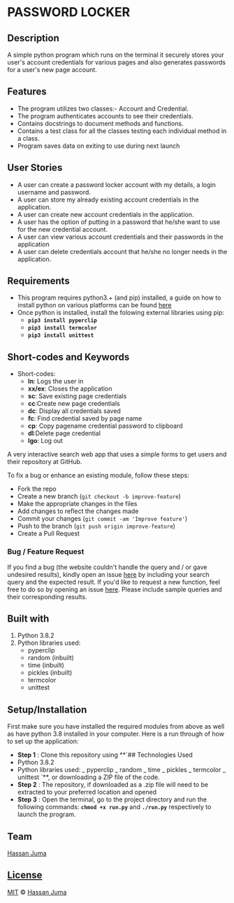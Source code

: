 # PASSWORD LOCKER

## Description

A simple python program which runs on the terminal it securely stores your user's account credentials for various pages and also generates passwords for a user's new page account.

## Features

- The program utilizes two classes:- Account and Credential.
- The program authenticates accounts to see their credentials.
- Contains docstrings to document methods and functions.
- Contains a test class for all the classes testing each individual method in a class.
- Program saves data on exiting to use during next launch

## User Stories

- A user can create a password locker account with my details, a login username and password.
- A user can store my already existing account credentials in the application.
- A user can create new account credentials in the application.
- A user has the option of putting in a password that he/she want to use for the new credential account.
- A user can view various account credentials and their passwords in the application
- A user can delete credentials account that he/she no longer needs in the application.

## Requirements

- This program requires python3.+ (and pip) installed, a guide on how to install python on various platforms can be found [here](https://www.python.org/)
- Once python is installed, install the folowing external libraries using pip:
  - **`pip3 install pyperclip`**
  - **`pip3 install termcolor`**
  - **`pip3 install unittest`**

## Short-codes and Keywords

- Short-codes:
  - **ln**: Logs the user in
  - **xx/ex**: Closes the application
  - **sc**: Save existing page credentials
  - **cc**:Create new page credentials
  - **dc**: Display all credentials saved
  - **fc**: Find credential saved by page name
  - **cp**: Copy pagename credential password to clipboard
  - **dl**:Delete page credential
  - **lgo**: Log out

A very interactive search web app that uses a simple forms to get users and their repository at GitHub.

To fix a bug or enhance an existing module, follow these steps:

- Fork the repo
- Create a new branch (`git checkout -b improve-feature`)
- Make the appropriate changes in the files
- Add changes to reflect the changes made
- Commit your changes (`git commit -am 'Improve feature'`)
- Push to the branch (`git push origin improve-feature`)
- Create a Pull Request

### Bug / Feature Request

If you find a bug (the website couldn't handle the query and / or gave undesired results), kindly open an issue [here](https://github.com/HASSAN1A/Password-Locker/issues/new) by including your search query and the expected result.
If you'd like to request a new function, feel free to do so by opening an issue [here](https://github.com/HASSAN1A/Password-Locker). Please include sample queries and their corresponding results.

## Built with

1. Python 3.8.2
2. Python libraries used:
   - pyperclip
   - random (inbuilt)
   - time (inbuilt)
   - pickles (inbuilt)
   - termcolor
   - unittest

## Setup/Installation

First make sure you have installed the required modules from above as well as have python 3.8 installed in your computer.
Here is a run through of how to set up the application:

- **Step 1** : Clone this repository using \*\*`## Technologies Used
- Python 3.8.2
- Python libraries used:
  _ pyperclip
  _ random
  _ time
  _ pickles
  _ termcolor
  _ unittest
  `\*\*, or downloading a ZIP file of the code.
- **Step 2** : The repository, if downloaded as a .zip file will need to be extracted to your preferred location and opened
- **Step 3** : Open the terminal, go to the project directory and run the following commands: **`chmod +x run.py`** and **`./run.py`** respectively to launch the program.

## Team

[Hassan Juma ](https://github.com/HASSAN1A)

## [License](https://github.com/HASSAN1A/Password-Locker/blob/master/LICENSE.md)

[MIT](https://github.com/HASSAN1A/Password-Locker/blob/master/LICENSE.md) © [Hassan Juma](https://github.com/HASSAN1A)
